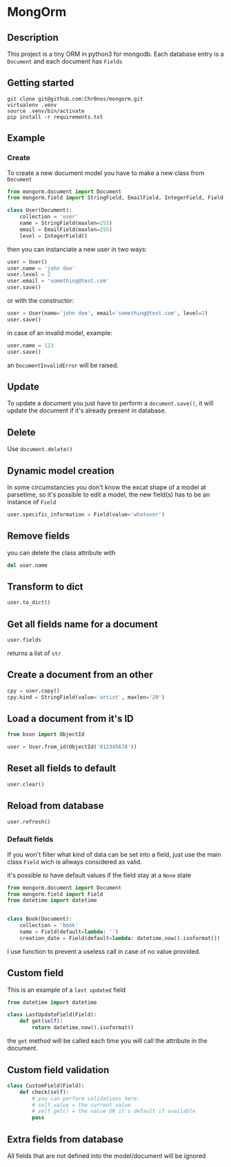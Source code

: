 # MongOrm
## Description
This project is a tiny ORM in python3 for mongodb.
Each database entry is a `Document` and each document has `Fields`

## Getting started
```shell
git clone git@github.com:Chr0nos/mongorm.git
virtualenv .venv
source .venv/bin/activate
pip install -r requirements.txt
```

## Example
### Create
To create a new document model you have to make a new class from `Document`
```python
from mongorm.document import Document
from mongorm.field import StringField, EmailField, IntegerField, Field

class User(Document):
	collection = 'user'
	name = StringField(maxlen=255)
	email = EmailField(maxlen=255)
	level = IntegerField()
```

then you can instanciate a new user in two ways:
```python
user = User()
user.name = 'john doe'
user.level = 2
user.email = 'something@test.com'
user.save()
```

or with the constructor:
```python
user = User(name='john doe', email='something@test.com', level=2)
user.save()
```

in case of an invalid model, example:
```python
user.name = 123
user.save()
```

an `DocumentInvalidError` will be raised.

## Update
To update a document you just have to perform a `document.save()`, it will
update the document if it's already present in database.

## Delete
Use `document.delete()`

## Dynamic model creation
In some circumstancies you don't know the excat shape of a model at parsetime,
so it's possible to edit a model, the new field(s) has to be an instance of `Field`

```python
user.specific_information = Field(value='whatever')
```

## Remove fields
you can delete the class attribute with
```python
del user.name
```

## Transform to dict
```python
user.to_dict()
```

## Get all fields name for a document
```python
user.fields
```
returns a list of `str`


## Create a document from an other
```python
cpy = user.copy()
cpy.kind = StringField(value='artist', maxlen='20')
```


## Load a document from it's ID
```python
from bson import ObjectId

user = User.from_id(ObjectId('012345678'))
```


## Reset all fields to default
```python
user.clear()
```


## Reload from database
```python
user.refresh()
```


### Default fields
If you won't filter what kind of data can be set into a field, just use the
main class `Field` wich is allways considered as valid.

it's possible to have default values if the field stay at a `None` state

```python
from mongorm.document import Document
from mongorm.field import Field
from datetime import datetime


class Book(Document):
	collection = 'book'
	name = Field(default=lambda: '')
	creation_date = Field(default=lambda: datetime.now().isoformat())

```
I use function to prevent a useless call in case of no value provided.


## Custom field
This is an example of a `last updated` field

```python
from datetime import datetime

class LastUpdateField(Field):
	def get(self):
		return datetime.now().isoformat()
```

the `get` method will be called each time you will call the attribute in the
document.

## Custom field validation
```python
class CustomField(Field):
	def check(self):
		# you can perform validations here.
		# self.value = the current value
		# self.get() = the value OR it's default if available
		pass
```


## Extra fields from database
All fields that are not defined into the model/document will be ignored
